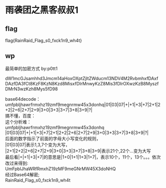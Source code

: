# 雨袭团之黑客叔叔1

## flag
flag{RainRaid_Flag_s0_fxck1n9_wh4t}

## wp
最简单的加密方式 by:p0tt1  
 
dW1mcGJsamhhd3Jmcm14aHoxOXptZjltZWducm13NDV4M2RvbmhxfDAxfDAzfDA3fCt8KzF8KzN8Kzd8MisxfDIrMnwyKzZ8Mis3fDIrOXwzKzB8MyszfDMrN3wzKzh8Mys5fD98  
  
base64decode：  
umfpbljhawrfrmxhz19zmf9megnrmw45x3donhq|01|03|07|+|+1|+3|+7|2+1|2+2|2+6|2+7|2+9|3+0|3+3|3+7|3+8|3+9|?|  
搞不懂，百度：  
这个分析难：  
   umfpbljhawrfrmxhz19zmf9megnrmw45x3donhq  
   |01|03|07|+|+1|+3|+7|2+1|2+2|2+6|2+7|2+9|3+0|3+3|3+7|3+8|3+9|?|  
后面的数字指示了前面的字母大小写变化的规则，  
|01|03|07|表示1,3,7个变为大写，  
|2+1|2+2|2+6|2+7|2+9|3+0|3+3|3+7|3+8|3+9|表示21个,22个…变为大写  
最后看|+|+1|+3|+7|的意思是|1+0|1+1|1+3|1+7|，表示10个，11个，13个。。。依次改过来得到:  
UmFpblJhaWRfRmxhZ19zMF9meGNrMW45X3doNHQ  
经过Base64解密;  
RainRaid_Flag_s0_fxck1n9_wh4t  
